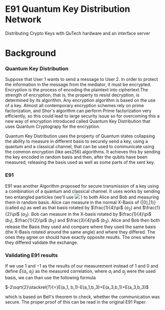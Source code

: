 # E91 Quantum Key Distribution Network
Distributing Crypto Keys with QuTech hardware and an interface server
# Background

### Quantum Key Distribution

Suppose that User 1 wants to send a message to User 2. In order to protect the information in the message from the mediator, it must be encrypted. Encryption is the process of encoding the plaintext into ciphertext.The strength of encryption, that is, the property to resist decryption, is determined by its algorithm. Any encryption algorithm is based on the use of a key. Almost all contemporary encryption schemes rely on prime factorization, and Shor's algorithm can perform Prime factorization very efficiently, so this could lead to large security issue so for overcoming this a new way of encryption introduced called Quantum Key Distribution that uses Quantum Cryptograpy for the  encryption. 

Quantum Key Distribution uses the property of Quantum states collapsing the ability to measure in different basis 
to securely send a key, using a quantum and a classical channel, that can be used to communicate using the common encryption (like aes256) algorithms.
It achieves this by sending the key encoded in random basis and then, after the qubits have been measured, releasing the basis used as well as some parts of the sent key.

### E91
E91 was another Algorithm proposed for secure transmission of a key using a combination of a quantum and classical channel.
It uses works by sending two entangled particles (we'll use 
<img src="https://render.githubusercontent.com/render/math?math=|\psi\rangle=\frac{1}{\sqrt{2}}(|00\rangle+|11\rangle)">
) to both Alice and Bob and measuring them in random basis. Alice can measure in the normal X-Basis of $\{|0\rangle, |1\rangle\}$ (called $a_1$) as well as that basis rotated by $\frac{1}{4}\pi$ ($a_2$) and $\frac{1}{2}\pi$ ($a_3$). Bob can measure in the X-basis rotated by $\frac{1}{4}\pi$ ($b_1$), $\frac{1}{2}\pi$ ($b_2$) and $\frac{3}{4}\pi$ ($b_3$).
Alice and Bob then both release the Basis they used and compare where they used the same basis (the X-Basis rotated around the same angle) and where they differed. The ones they agree on should have exactly opposite results. The ones where they differed validate the exchange.

### Validating E91 results
If we use $1$ and $-1$ as the results of our measurement instead of $1$ and $0$ and define $E(a_i, a_j)$ as the measured correlation, where $a_i$ and $a_j$ were the used basis, we can than use the following formula

$-2\sqrt{2}\stackrel{?}{=}E(a_1, b_1)-E(a_1,b_3)+E(a_3,b_1)+E(a_3,b_3)$

which is based on Bell's theorem to check, whether the communication was secure. The proper proof of this can be read in the original E91 Paper.
